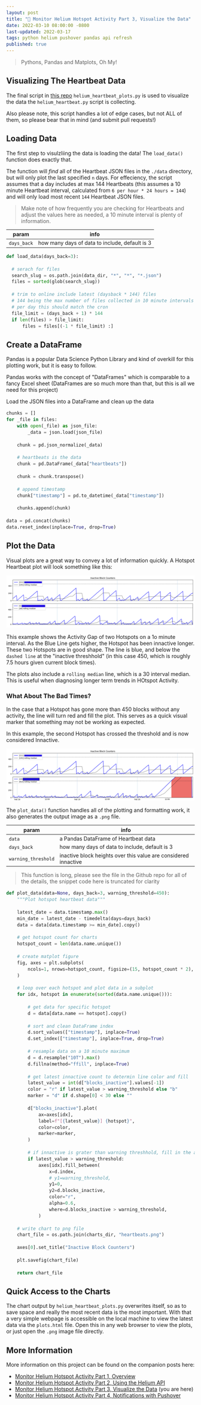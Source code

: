 ```yaml
---
layout: post
title: "🎈 Monitor Helium Hotspot Activity Part 3, Visualize the Data"
date: 2022-03-10 08:00:00 -0800
last-updated: 2022-03-17
tags: python helium pushover pandas api refresh
published: true
---
```


> Pythons, Pandas and Matplots, Oh My!

## Visualizing The Heartbeat Data

The final script in [this repo][github-repo] `helium_heartbeat_plots.py` is used to visualize the data the `helium_heartbeat.py` script is collecting.

Also please note, this script handles a lot of edge cases, but not ALL of them, so please bear that in mind (and submit pull requests!)

## Loading Data

The first step to visulzliing the data is loading the data! The `load_data()` function does exactly that.

The function will _find_ all of the Heartbeat JSON files in the `./data` directory, but will only plot the last specified `n` days. For effeciency, the script assumes that a day includes at max 144 Heartbeats (this assumes a 10 minute Heartbeat interval, calculated from `6 per hour * 24 hours = 144`) and will only load most recent `144` Heartbeat JSON files.

> Make note of how frequently you are checking for Heartbeats and adjust the values here as needed, a 10 minute interval is plenty of information.

| param       | info                                           |
| ----------- | ---------------------------------------------- |
| `days_back` | how many days of data to include, default is 3 |

```python
def load_data(days_back=3):

  # serach for files
  search_slug = os.path.join(data_dir, "*", "*", "*.json")
  files = sorted(glob(search_slug))

  # trim to online include latest (daysback * 144) files
  # 144 being the max number of files collected in 10 minute intervals
  # per day this should match the cron
  file_limit = (days_back + 1) * 144
  if len(files) > file_limit:
      files = files[(-1 * file_limit) :]

```

## Create a DataFrame

Pandas is a popular Data Science Python Library and kind of overkill for this plotting work, but it is easy to follow.

Pandas works with the concept of "DataFrames" which is comparable to a fancy Excel sheet (DataFrames are so much more than that, but this is all we need for this project)

Load the JSON files into a DataFrame and clean up the data

```python
chunks = []
for _file in files:
    with open(_file) as json_file:
        _data = json.load(json_file)

    chunk = pd.json_normalize(_data)

    # heartbeats is the data
    chunk = pd.DataFrame(_data["heartbeats"])

    chunk = chunk.transpose()

    # append timestamp
    chunk["timestamp"] = pd.to_datetime(_data["timestamp"])

    chunks.append(chunk)

data = pd.concat(chunks)
data.reset_index(inplace=True, drop=True)

```

## Plot the Data

Visual plots are a great way to convey a lot of information quickly. A Hotspot Heartbeat plot will look something like this:

![sample-image][sample-image]

This example shows the Activity Gap of two Hotspots on a 1o minute interval. As the Blue Line gets higher, the Hotspot has been innactive longer. These two Hotspots are in good shape. The line is blue, and below the `dashed line` at the "inactive threshhold" (in this case 450, which is roughly 7.5 hours given current block times).

The plots also include a `rolling median` line, which is a 30 interval median. This is useful when diagnosing longer term trends in HOtspot Activity.

### What About The Bad Times?

In the case that a Hotspot has gone more than 450 blocks without any activity, the line will turn red and fill the plot. This serves as a quick visual marker that something may not be working as expected.

In this example, the second Hotspot has crossed the threshold and is now considered Innactive.

![sample-image-warning][sample-image-warning]

The `plot_data()` function handles all of the plotting and formatting work, it also generates the output image as a `.png` file.

| param               | info                                                            |
| ------------------- | --------------------------------------------------------------- |
| `data`              | a Pandas DataFrame of Heartbeat data                            |
| `days_back`         | how many days of data to include, default is 3                  |
| `warning_threshold` | inactive block heights over this value are considered innactive |

> This function is long, please see the file in the Github repo for all of the details, the snippet code here is truncated for clarity

```python
def plot_data(data=None, days_back=3, warning_threshold=450):
    """Plot hotspot heartbeat data"""

    latest_date = data.timestamp.max()
    min_date = latest_date - timedelta(days=days_back)
    data = data[data.timestamp >= min_date].copy()

    # get hotspot count for charts
    hotspot_count = len(data.name.unique())

    # create matplot figure
    fig, axes = plt.subplots(
        ncols=1, nrows=hotspot_count, figsize=(15, hotspot_count * 2), sharex=True
    )

    # loop over each hotspot and plot data in a subplot
    for idx, hotspot in enumerate(sorted(data.name.unique())):

        # get data for specific hotspot
        d = data[data.name == hotspot].copy()

        # sort and clean DataFrame index
        d.sort_values(["timestamp"], inplace=True)
        d.set_index(["timestamp"], inplace=True, drop=True)

        # resample data on a 10 minute maximum
        d = d.resample("10T").max()
        d.fillna(method="ffill", inplace=True)

        # get latest innactive count to determin line color and fill
        latest_value = int(d["blocks_inactive"].values[-1])
        color = "r" if latest_value > warning_threshold else "b"
        marker = "d" if d.shape[0] < 30 else ""

        d["blocks_inactive"].plot(
            ax=axes[idx],
            label=f"[{latest_value}] {hotspot}",
            color=color,
            marker=marker,
        )

        # if innactive is grater than warning threshhold, fill in the area under the line
        if latest_value > warning_threshold:
            axes[idx].fill_between(
                x=d.index,
                # y1=warning_threshold,
                y1=0,
                y2=d.blocks_inactive,
                color="r",
                alpha=0.6,
                where=d.blocks_inactive > warning_threshold,
            )

    # write chart to png file
    chart_file = os.path.join(charts_dir, "heartbeats.png")

    axes[0].set_title("Inactive Block Counters")

    plt.savefig(chart_file)

    return chart_file

```

## Quick Access to the Charts

The chart output by `helium_heartbeat_plots.py` overwrites itself, so as to save space and really the most recent data is the most important. With that a very simple webpage is accessible on the local machine to view the latest data via the `plots.html` file. Open this in any web browser to view the plots, or just open the `.png` image file directly.

## More Information

More information on this project can be found on the companion posts here:

- [Monitor Helium Hotspot Activity Part 1, Overview][helim-heartbeat-part-1]
- [Monitor Helium Hotspot Activity Part 2, Using the Helium API][helim-heartbeat-part-2]
- [Monitor Helium Hotspot Activity Part 3, Visualize the Data][helim-heartbeat-part-3] (you are here)
- [Monitor Helium Hotspot Activity Part 4, Notifications with Pushover][helim-heartbeat-part-4]

[github-repo]: https://github.com/samgutentag/helium-heartbeat
[helim-heartbeat-part-1]: https://gutentag.co/3MzZNAb
[helim-heartbeat-part-2]: https://gutentag.co/3MGjUwo
[helim-heartbeat-part-3]: https://gutentag.co/37DqFPL
[helim-heartbeat-part-4]: https://www.samgutentag.com/blog
[sample-image-warning]: https://github.com/samgutentag/helium-heartbeat/blob/main/_assets/sample_output_warning.png?raw=true
[sample-image]: https://github.com/samgutentag/helium-heartbeat/blob/main/_assets/sample_output.png?raw=true
